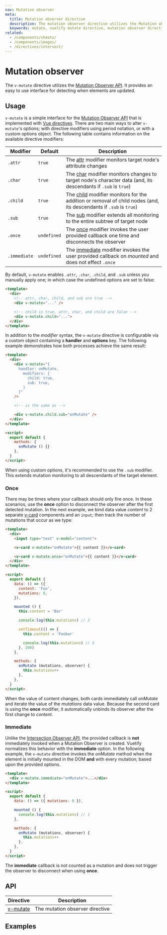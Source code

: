 ```yaml
---
nav: Mutation observer
meta:
  title: Mutation observer directive
  description: The mutation observer directive utilizes the Mutation observer API. It allows you to invoke a callback when targetted elements are updated.
  keywords: mutate, vuetify mutate directive, mutation observer directive, mutation observer
related:
  - /components/sheets/
  - /components/images/
  - /directives/intersect/
---
```


# Mutation observer

The `v-mutate` directive utilizes the [Mutation Observer API](https://developer.mozilla.org/en-US/docs/Web/API/MutationObserver). It provides an easy to use interface for detecting when elements are updated.

<entry />

## Usage

`v-mutate` is a simple interface for the [Mutation Observer API](https://developer.mozilla.org/en-US/docs/Web/API/MutationObserver) that is implemented with [Vue directives](https://v3.vuejs.org/api/directives.html). There are two main ways to alter `v-mutate`'s options; with directive modifiers using period notation, or with a custom options object. The following table contains information on the available directive modifiers:

| Modifier     | Default      | Description |
| ------------ | -----------  | ----------- |
| `.attr`      | `true`       | The [attr](https://developer.mozilla.org/en-US/docs/Web/API/MutationObserverInit/attributes) modifier monitors target node's attribute changes                                                       |
| `.char`      | `true`       | The [char](https://developer.mozilla.org/en-US/docs/Web/API/MutationObserverInit/characterData) modifier monitors changes to target node's character data (and, its descendants if `.sub` is `true`)       |
| `.child`     | `true`       | The [child](https://developer.mozilla.org/en-US/docs/Web/API/MutationObserverInit/childList) modifier monitors for the addition or removal of child nodes (and, its descendants if `.sub` is `true`) |
| `.sub`       | `true`       | The [sub](https://developer.mozilla.org/en-US/docs/Web/API/MutationObserverInit/subtree) modifier extends all monitoring to the entire subtree of target node                                        |
| `.once`      | `undefined`  | The [once](#once) modifier invokes the user provided callback one time and disconnects the observer                                                                                                  |
| `.immediate` | `undefined`  | The [immediate](#immediate) modifier invokes the user provided callback on _mounted_ and does not effect `.once`                                                                                     |

By default, `v-mutate` enables `.attr`, `.char`, `.child`, and `.sub` unless you manually apply one; in which case the undefined options are set to false:

```html
<template>
  <div>
    <!-- attr, char, child, and sub are true -->
    <div v-mutate="..." />

    <!-- child is true, attr, char, and child are false -->
    <div v-mutate.child="...">
  </div>
</template>
```

In addition to the _modifier_ syntax, the `v-mutate` directive is configurable via a custom object containing a **handler** and **options** key. The following example demonstrates how both processes achieve the same result:

```html
<template>
  <div>
    <div v-mutate="{
      handler: onMutate,
        modifiers: {
          child: true,
          sub: true,
        }
      }"
    />

    <!-- is the same as -->

    <div v-mutate.child.sub="onMutate" />
  </div>
</template>

<script>
  export default {
    methods: {
      onMutate () {}
    },
  }
</script>
```

<alert type="warning">

  When using custom options, it's recommended to use the `.sub` modifier. This extends mutation monitoring to all descendants of the target element.

</alert>

### Once

There may be times where your callback should only fire once. In these scenarios, use the **once** option to disconnect the observer after the first detected mutation. In the next example, we bind data value _content_ to 2 separate [v-card](/components/cards/) components and an `input`; then track the number of mutations that occur as we type:

```html
<template>
  <div>
    <input type="text" v-model="content">

    <v-card v-mutate="onMutate">{{ content }}</v-card>

    <v-card v-mutate.once="onMutate">{{ content }}</v-card>
  </div>
</template>

<script>
  export default {
    data: () => ({
      content: 'Foo',
      mutations: 0,
    }),

    mounted () {
      this.content = 'Bar'

      console.log(this.mutations) // 2

      setTimeout(() => {
        this.content = 'Foobar'

        console.log(this.mutations) // 3
      }, 200)
    },

    methods: {
      onMutate (mutations, observer) {
        this.mutations++
      },
    },
  }
</script>
```

When the value of content changes, both cards immediately call _onMutate_ and iterate the value of the _mutations_ data value. Because the second card is using the **once** modifier, it automatically unbinds its observer after the first change to _content_.

### Immediate

Unlike the [Intersection Observer API](https://developer.mozilla.org/en-US/docs/Web/API/IntersectionObserver), the provided callback is **not** immediately invoked when a Mutation Observer is created. Vuetify normalizes this behavior with the **immediate** option. In the following example, the `v-mutate` directive invokes the _onMutate_ method when the element is initially mounted in the DOM **and** with every mutation; based upon the provided options.

```html
<template>
  <div v-mutate.immediate="onMutate">...</div>
</template>

<script>
  export default {
    data: () => ({ mutations: 0 }),

    mounted () {
      console.log(this.mutations) // 1
    },

    methods: {
      onMutate (mutations, observer) {
        this.mutations++
      },
    },
  }
</script>
```

<alert type="info">

  The **immediate** callback is not counted as a mutation and does not trigger the observer to disconnect when using **once**.

</alert>

## API

| Directive | Description |
| - | - |
| [v-mutate](/api/v-mutate/) | The mutation observer directive |

<api-inline hide-links />

## Examples

<example file="v-mutate/usage" />

<example file="v-mutate/option-modifiers" />
